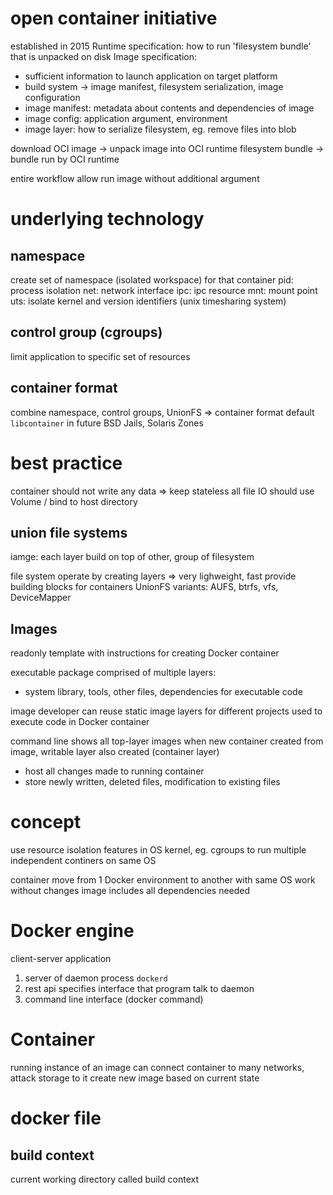 # open container initiative
established in 2015 
Runtime specification: how to run 'filesystem bundle' that is unpacked on disk
Image specification: 
- sufficient information to launch application on target platform
- build system -> image manifest, filesystem serialization, image configuration
- image manifest: metadata about contents and dependencies of image
- image config: application argument, environment
- image layer: how to serialize filesystem, eg. remove files into blob

download OCI image -> unpack image into OCI runtime filesystem bundle
-> bundle run by OCI runtime

entire workflow allow run image without additional argument

# underlying technology
## namespace
create set of namespace (isolated workspace) for that container
pid: process isolation
net: network interface
ipc: ipc resource
mnt: mount point
uts: isolate kernel and version identifiers (unix timesharing system)

## control group (cgroups)
limit application to specific set of resources

## container format
combine namespace, control groups, UnionFS => container format
default `libcontainer`
in future BSD Jails, Solaris Zones

# best practice
container should not write any data => keep stateless
all file IO should use Volume / bind to host directory


## union file systems
iamge: each layer build on top of other, group of filesystem

file system operate by creating layers => very lighweight, fast
provide building blocks for containers
UnionFS variants: AUFS, btrfs, vfs, DeviceMapper

## Images
readonly template with instructions for creating Docker container

executable package comprised of multiple layers:
- system library, tools, other files, dependencies for executable code

image developer can reuse static image layers for different projects
used to execute code in Docker container

command line shows all top-layer images
when new container created from image, writable layer also created (container layer)
- host all changes made to running container
- store newly written, deleted files, modification to existing files



# concept
use resource isolation features in OS kernel, eg. cgroups 
  to run multiple independent continers on same OS

container move from 1 Docker environment to another with same OS work without changes
image includes all dependencies needed

# Docker engine
client-server application
1. server of daemon process `dockerd`
2. rest api specifies interface that program talk to daemon
3. command line interface (docker command)


# Container
running instance of an image
can connect container to many networks, attack storage to it
create new image based on current state


# docker file
## build context
current working directory called build context

























